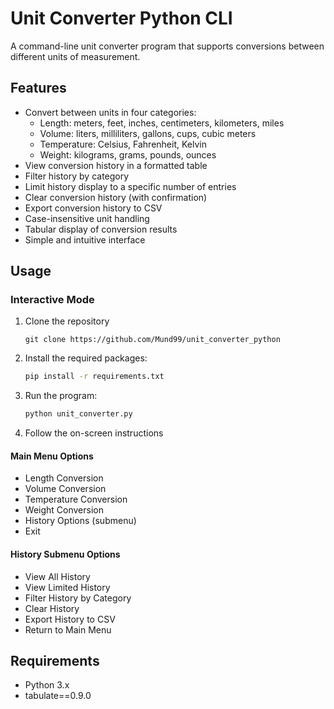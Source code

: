 # Unit Converter Python CLI

A command-line unit converter program that supports conversions between different units of measurement.

## Features

- Convert between units in four categories:
  - Length: meters, feet, inches, centimeters, kilometers, miles
  - Volume: liters, milliliters, gallons, cups, cubic meters
  - Temperature: Celsius, Fahrenheit, Kelvin
  - Weight: kilograms, grams, pounds, ounces
- View conversion history in a formatted table
- Filter history by category
- Limit history display to a specific number of entries
- Clear conversion history (with confirmation)
- Export conversion history to CSV
- Case-insensitive unit handling
- Tabular display of conversion results
- Simple and intuitive interface

## Usage

### Interactive Mode

1. Clone the repository
   ```
   git clone https://github.com/Mund99/unit_converter_python
   ```
2. Install the required packages:
   ```bash
   pip install -r requirements.txt
   ```
3. Run the program:
   ```bash
   python unit_converter.py
   ```
4. Follow the on-screen instructions

#### Main Menu Options
- Length Conversion
- Volume Conversion
- Temperature Conversion
- Weight Conversion
- History Options (submenu)
- Exit

#### History Submenu Options
- View All History
- View Limited History
- Filter History by Category
- Clear History
- Export History to CSV
- Return to Main Menu

## Requirements

- Python 3.x
- tabulate==0.9.0
